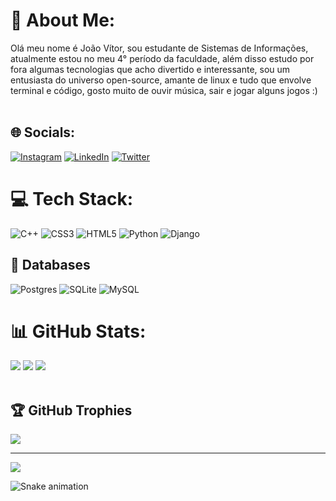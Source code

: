 # 💫 About Me:
Olá meu nome é João Vítor, sou estudante de Sistemas de Informações, atualmente estou no meu 4° período da faculdade, além disso estudo por fora algumas tecnologias que acho divertido e interessante, sou um entusiasta do universo open-source, amante de linux e tudo que envolve terminal e código, gosto muito de ouvir música, sair e jogar alguns jogos :)<br><br>

## 🌐 Socials:
[![Instagram](https://img.shields.io/badge/Instagram-%23E4405F.svg?logo=Instagram&logoColor=white)](https://instagram.com/joaovitor.sh) [![LinkedIn](https://img.shields.io/badge/LinkedIn-%230077B5.svg?logo=linkedin&logoColor=white)](https://linkedin.com/in/joaovitorsh) [![Twitter](https://img.shields.io/badge/Twitter-%231DA1F2.svg?logo=Twitter&logoColor=white)](https://twitter.com/joaovitorsh_) 

# 💻 Tech Stack:
![C++](https://img.shields.io/badge/c++-%2300599C.svg?style=for-the-badge&logo=c%2B%2B&logoColor=white) ![CSS3](https://img.shields.io/badge/css3-%231572B6.svg?style=for-the-badge&logo=css3&logoColor=white) ![HTML5](https://img.shields.io/badge/html5-%23E34F26.svg?style=for-the-badge&logo=html5&logoColor=white) ![Python](https://img.shields.io/badge/python-3670A0?style=for-the-badge&logo=python&logoColor=ffdd54) ![Django](https://img.shields.io/badge/django-%23092E20.svg?style=for-the-badge&logo=django&logoColor=white) 

## 📙 Databases
![Postgres](https://img.shields.io/badge/postgres-%23316192.svg?style=for-the-badge&logo=postgresql&logoColor=white) ![SQLite](https://img.shields.io/badge/sqlite-%2307405e.svg?style=for-the-badge&logo=sqlite&logoColor=white) ![MySQL](https://img.shields.io/badge/mysql-%2300f.svg?style=for-the-badge&logo=mysql&logoColor=white) 

# 📊 GitHub Stats:

![](https://github-readme-stats.vercel.app/api/top-langs/?username=joaovitorsh&theme=dark&hide_border=false&include_all_commits=true&count_private=true&layout=compact)
![](https://github-readme-stats.vercel.app/api?username=joaovitorsh&theme=dark&hide_border=false&include_all_commits=true&count_private=true)
![](https://github-readme-streak-stats.herokuapp.com/?user=joaovitorsh&theme=dark&hide_border=false) <br><br>


## 🏆 GitHub Trophies
![](https://github-profile-trophy.vercel.app/?username=joaovitor.sh&theme=dark_dimmed&no-frame=false&no-bg=false&margin-w=4)

---
[![](https://visitcount.itsvg.in/api?id=joaovitor.sh&icon=9&color=12)](https://visitcount.itsvg.in) <br>

 ![Snake animation](https://github.com/eagrundy/joaovitorsh/blob/output/github-contribution-grid-snake.svg)

<!-- Proudly created with GPRM ( https://gprm.itsvg.in ) -->
